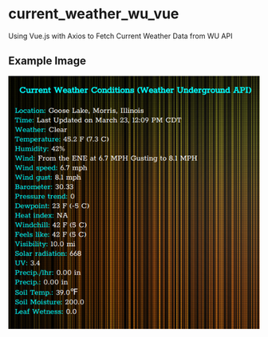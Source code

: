# current_weather_wu_vue

Using Vue.js with Axios to Fetch Current Weather Data from WU API

## Example Image

![example]

[example]: example.png "Weather App Example"
